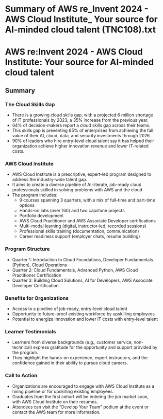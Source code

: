 # Summary of AWS re_Invent 2024 - AWS Cloud Institute_ Your source for AI-minded cloud talent (TNC108).txt

# AWS re:Invent 2024 - AWS Cloud Institute: Your source for AI-minded cloud talent

## Summary

### The Cloud Skills Gap

- There is a growing cloud skills gap, with a projected 6 million shortage of IT professionals by 2023, a 35% increase from the previous year.
- 64% of decision-makers report a cloud skills gap across their teams.
- This skills gap is preventing 65% of enterprises from achieving the full value of their AI, cloud, data, and security investments through 2026.
- 90% of leaders who hire entry-level cloud talent say it has helped their organization achieve higher innovation revenue and lower IT-related costs.

### AWS Cloud Institute

- AWS Cloud Institute is a prescriptive, expert-led program designed to address the industry-wide talent gap.
- It aims to create a diverse pipeline of AI-literate, job-ready cloud professionals skilled in solving problems with AWS and the cloud.
- The program includes:
  - 9 courses spanning 3 quarters, with a mix of full-time and part-time options
  - Hands-on labs (over 160) and two capstone projects
  - Portfolio development
  - AWS Cloud Practitioner and AWS Associate Developer certifications
  - Multi-modal learning (digital, instructor-led, recorded sessions)
  - Professional skills training (documentation, communication)
  - Career readiness support (employer chats, resume building)

### Program Structure

- Quarter 1: Introduction to Cloud Foundations, Developer Fundamentals (Python), Cloud Operations
- Quarter 2: Cloud Fundamentals, Advanced Python, AWS Cloud Practitioner Certification
- Quarter 3: Building Cloud Solutions, AI for Developers, AWS Associate Developer Certification

### Benefits for Organizations

- Access to a pipeline of job-ready, entry-level cloud talent
- Opportunity to future-proof existing workforce by upskilling employees
- Potential to energize innovation and lower IT costs with entry-level talent

### Learner Testimonials

- Learners from diverse backgrounds (e.g., customer service, non-technical) express gratitude for the opportunity and support provided by the program.
- They highlight the hands-on experience, expert instructors, and the confidence gained in their ability to pursue cloud careers.

### Call to Action

- Organizations are encouraged to engage with AWS Cloud Institute as a hiring pipeline or for upskilling existing employees.
- Graduates from the first cohort will be entering the job market soon, with AWS Cloud Institute on their resumes.
- Attendees can visit the "Develop Your Team" podium at the event or contact the AWS team for more information.